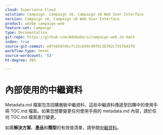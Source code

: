 ```yaml
---
cloud: Experience Cloud
solution: Campaign, Campaign v8, Campaign v8 Web User Interface
version: Campaign v8, Campaign v8 Web User Interface
product: adobe campaign-web
feature-set: Campaign
type: Documentation
git-repo: https://github.com/AdobeDocs/campaign-web.zh-Hant
index: true
source-git-commit: e6fe6597d5cfc15cb99c40f0c3b702c7357b4370
workflow-type: tm+mt
source-wordcount: '53'
ht-degree: 98%

---
```



# 內部使用的中繼資料

Metadata.md 檔案包含回購層級中繼資料，這些中繼資料傳遞至回購中的使用手冊 TOC.md 檔案。如果您想要變更任何使用手冊的 metadata.md 內容，請於任何 TOC.md 檔案進行變更。

如需&#x200B;**解決方案**、**產品**&#x200B;和&#x200B;**類型**&#x200B;的有效值清單，請參閱[中繼資料](https://experienceleague.adobe.com/docs/authoring-guide-exl/using/editing/user-guide-setup/metadata.html?lang=zh-Hant)。
